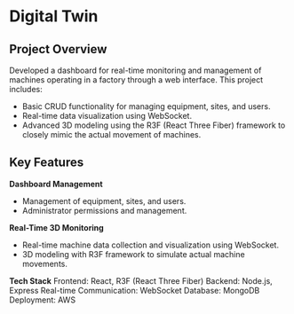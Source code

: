 # Digital Twin
## Project Overview
Developed a dashboard for real-time monitoring and management of machines operating in a factory through a web interface. This project includes:

-  Basic CRUD functionality for managing equipment, sites, and users.
-  Real-time data visualization using WebSocket.
-  Advanced 3D modeling using the R3F (React Three Fiber) framework to closely mimic the actual movement of machines.

## Key Features
**Dashboard Management** 
- Management of equipment, sites, and users.
- Administrator permissions and management.

**Real-Time 3D Monitoring**
- Real-time machine data collection and visualization using WebSocket.
- 3D modeling with R3F framework to simulate actual machine movements.

**Tech Stack**
Frontend: React, R3F (React Three Fiber)
Backend: Node.js, Express
Real-time Communication: WebSocket
Database: MongoDB
Deployment: AWS


